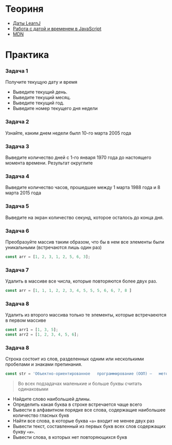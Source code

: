 # Теориня

- [Даты LearnJ](https://learn.javascript.ru/datetime)
- [Работа с датой и временем в JavaScript](https://itchief.ru/javascript/date)
- [MDN](https://developer.mozilla.org/ru/docs/Web/JavaScript/Reference/Global_Objects/Date)

# Практика

### Задача 1

Получите текущую дату и время
- Выведите текущий день.
- Выведите текущий месяц.
- Выведите текущий год.
- Выведите номер текущего дня недели

### Задача 2

Узнайте, каким днем недели былл 10-го марта 2005 года

### Задача 3

Выведите количество дней с 1-го января 1970 года до настоящего момента времени. Результат округлите

### Задача 4

Выведите количество часов, прошедшее между 1 марта 1988 года и 8 марта 2015 года

### Задача 5

Выведите на экран количество секунд, которое осталось до конца дня.

### Задача 6

Преобразуйте массив таким образом, что бы в нем все элементы были уникальными (встречаются лишь один раз)

```javascript
const arr = [1, 2, 3, 1, 2, 5, 6, 3];
```

### Задача 7

Удалить в массиве все числа, которые повторяются более двух раз.

```javascript
const arr = [1, 1, 1, 2, 2, 3, 4, 5, 5, 5, 6, 6, 7, 8 ]
```

### Задача 8
Удалить из второго массива только те элементы, которые встречаеются в первом массиве
```javascript
const arr1 = [1, 3, 5];
const arr2 = [1, 2, 3, 4, 5, 6];
```

### Задача 8

Строка состоит из слов, разделенных одним или несколькими пробелами и знаками препинания.
```javascript
const str = 'Объектно-ориентированное   программирование (ООП) —   методология программирования, основанная на   представлении программы в виде совокупности    объектов, каждый из которых является   экземпляром определённого класса, а классы    образуют иерархию наследования'
```

> Во всех подзадачах маленькие и больше буквы считать одинаковыми

- Найдите слово наибольшей длины.
- Определить какая буква в строке встречается чаще всего
- Вывести в алфавитном порядке все слова, содержащие наибольшее количество гласных букв
- Найти все слова, в которые буква `«а»` входит не менее двух раз
- Вывести текст, составленный из первых букв всех слов содержащих букву `«и»`.
- Вывести слова, в которых нет повторяющихся букв


